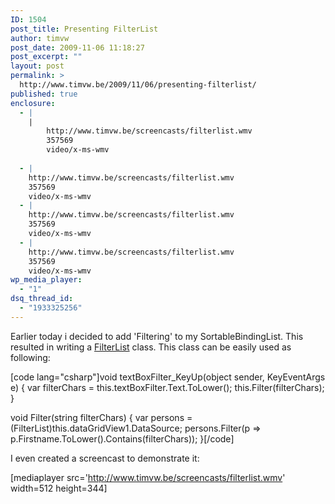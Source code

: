 ```yaml
---
ID: 1504
post_title: Presenting FilterList
author: timvw
post_date: 2009-11-06 11:18:27
post_excerpt: ""
layout: post
permalink: >
  http://www.timvw.be/2009/11/06/presenting-filterlist/
published: true
enclosure:
  - |
    |
        http://www.timvw.be/screencasts/filterlist.wmv
        357569
        video/x-ms-wmv
        
  - |
    http://www.timvw.be/screencasts/filterlist.wmv
    357569
    video/x-ms-wmv
  - |
    http://www.timvw.be/screencasts/filterlist.wmv
    357569
    video/x-ms-wmv
  - |
    http://www.timvw.be/screencasts/filterlist.wmv
    357569
    video/x-ms-wmv
wp_media_player:
  - "1"
dsq_thread_id:
  - "1933325256"
---
```

<p>Earlier today i decided to add 'Filtering' to my SortableBindingList. This resulted in writing a <a href="http://www.timvw.be/wp-content/code/csharp/FilterList.txt">FilterList</a> class. This class can be easily used as following:</p>

[code lang="csharp"]void textBoxFilter_KeyUp(object sender, KeyEventArgs e)
{
 var filterChars = this.textBoxFilter.Text.ToLower();
 this.Filter(filterChars);
}

void Filter(string filterChars)
{
 var persons = (FilterList<person>)this.dataGridView1.DataSource;
 persons.Filter(p => p.Firstname.ToLower().Contains(filterChars));
}[/code]

<p>I even created a screencast to demonstrate it:</p>

[mediaplayer src='http://www.timvw.be/screencasts/filterlist.wmv'  width=512 height=344]